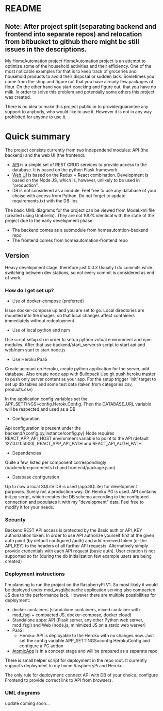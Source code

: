 # README #

## Note: After project split (separating backend and frontend into separate repos) and relocation from bitbucket to github there might be still issues in the descriptions.

My HomeAutomation project [HomeAutomation project](https://github.com/gtema/homeautomation) is an attempt to optimize some of the household activities and their efficiency. One of the most noticable examples for that is to keep track of groceries and household products to avoid their disposal or sudden lack. Sometimes you come from the shop and figure out that you have already few packages of flour. On the other hand you start coocking and figure out, that you have no milk. In order to solve this problem and potentially some others this project was created.

There is no idea to make this project public or to provide/guarantee any support to anybody, who would like to use it. However it is not in any way prohibited for anyone to use it.

# Quick summary #

The project consists currently from two independend modules: API (the backend) and the web UI (the frontend).

* [API](https://github.com/gtema/homeautomation-backend) is a simple set of REST CRUD services to provide access to the database. It is based on the python Flask framework.
* [Web UI](https://github.com/gtema/homeautomation-backend) is based on the Redux + React combination. Development is based on the Node.JS, which is, however, unlikely to be used in "production".
* DB is not considered as a module. Feel free to use any database of your choise with access from Python. Do not forget to update requirements.txt with the DB libs

The basic UML diagrams for the project can be viewed from Model.xmi file (created using Umbrello). They are not 100% identical with the state of the project due to the early development phase.

* The backend comes as a submodule from homeautomtion-backend repo
* The frontend comes from homeautomation-frontend repo


## Version

Heavy development stage, therefore just 0.0.3
Usually I do commits while switching between dev stations, so not every commit is considered as end of work.


### How do I get set up? ###

* Use of docker-compose (preferred)

Issue docker-compose up and you are set to go. Local directories are mounted into the images,
so that local changes affect containers immediately without redeployment.

* Use of local python and npm

Use script setup.sh in order to setup python virtual environment and npm modules.
After that use backend/start_server.sh script to start api and web/npm start to start node.js

* Use Heroku PaaS

Create account on Heroku, create python application for the server, add database. Also create node app with [Buildpack](https://github.com/mars/create-react-app-buildpack.git)
Use git push heroku master to push only server content as your app.
For the setup trigger 'init' target to set up db tables and some test data (taken from categories.csv, products.csv)

In the application config variables set the APP_SETTINGS=config.HerokuConfig. Then the DATABASE_URL variable will be respected and used as a DB


* Configuration

Api configuration is present under the backend/{config.py,instance/config.py}
Node requires REACT_APP_API_HOST environment variable to point to the API (default 127.0.0.1:5000), REACT_APP_API_PATH and REACT_API_AUTH_PATH

* Dependencies

Quite a few, listed per component correspondingly (backend/requirements.txt and frontend/package.json)

* Database configuration

Up to now a local SQLite DB is used (app.SQLite) for development purposes. Surely not a production way. On Heroku PG is used. API contains init.py script, which creates the DB schema according to the configured connection and populates it with my "development" data. Feel free to modify it for your needs.


### Security

Backend REST API access is protected by the Basic auth or API_KEY authorization token. In order to use API authorize yourself first at the
given auth point (by default configured /auth) and add received token (or the API_KEY) to the headers of all further API requests. Alternatively simply provide credentials with each API request (basic auth). User creation is not supported so far (during the db initialization few example users are being created)

### Deployment instructions

I'm planning to run the project on the RaspberryPi V1. So most likely it would be deployed under mod_wsgi@apache application serving also compacted JS due to the performance lack. However there are multiple possibilities for deployment:

- docker containers (standalone containers, mixed container with mod_fsgi + compacted JS, docker-compose, docker cloud)
- Standalone apps: API (Flask server, any other Python web server, mod_fsgi) and Web (node.js, minimized JS on a static web werver)
- PaaS:
  - Heroku: API is deployable to the Heroku with no changes now. Just set the config variable APP_SETTINGS=config.HerokuConfig and configure a PG addon
- [AtomicApp](github.com/projectatomic/atomicapp) is in a concept stage and will be prepared as a separate repo

There is small helper script for deployment in the repo root. It currently supports deployment to my home RaspberryPi and Heroku.

The only rule for deployment: connect API with DB of your choice, configure Frontend to provide correct link to API from browsers.

### UML diagrams

update coming soon...
